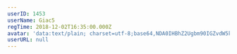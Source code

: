 ```yaml
---
userID: 1453
userName: Giac5
regTime: 2018-12-02T16:35:00.000Z
avatar: 'data:text/plain; charset=utf-8;base64,NDA0IHBhZ2Ugbm90IGZvdW5kCg=='
userURL: null
---
```



